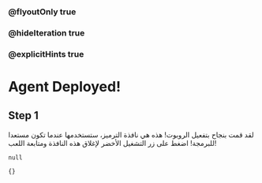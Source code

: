 ### @flyoutOnly true
### @hideIteration true
### @explicitHints true

# Agent Deployed!

## Step 1
لقد قمت بنجاح بتفعيل الروبوت! هذه هي نافذة الترميز، ستستخدمها عندما تكون مستعدا للبرمجة! اضغط على زر التشغيل الأخضر لإغلاق هذه النافذة ومتابعة اللعب!

```ghost
null
```
```template
{}
```
```package
```

